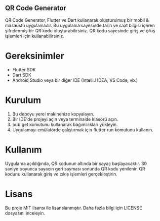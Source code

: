 ## QR Code Generator
QR Code Generator, Flutter ve Dart kullanarak oluşturulmuş bir mobil & masaüstü uygulamadır. Bu uygulama sayesinde tarih ve saat bilgisi içeren şifrelenmiş bir QR kodu oluşturabilirsiniz. QR kodu sayesinde giriş ve çıkış işlemleri için kullanabilirsiniz.

# Gereksinimler
- Flutter SDK
- Dart SDK
- Android Studio veya bir diğer IDE (IntelliJ IDEA, VS Code, vb.)

# Kurulum
1. Bu depoyu yerel makinenize kopyalayın.
2. Bir IDE'de projeyi açın veya terminalde klasörü açın.
3. pub get komutunu kullanarak bağımlılıkları yükleyin.
4. Uygulamayı emülatörde çalıştırmak için flutter run komutunu kullanın.

# Kullanım
Uygulama açıldığında, QR kodunun altında bir sayaç başlayacaktır. 30 saniye boyunca sayacın geri sayması sonunda QR kodu yenilenir. QR kodunu kullanarak giriş ve çıkış işlemleri gerçekleştirin.

# Lisans
Bu proje MIT lisansı ile lisanslanmıştır. Daha fazla bilgi için LICENSE dosyasını inceleyin.